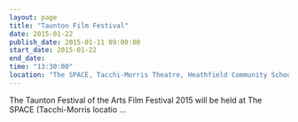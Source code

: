 ```yaml
---
layout: page
title: "Taunton Film Festival"
date: 2015-01-22
publish_date: 2015-01-11 09:00:00
start_date: 2015-01-22
end_date: 
time: "13:30:00"
location: "The SPACE, Tacchi-Morris Theatre, Heathfield Community School"
---
```

The Taunton Festival of the Arts Film Festival 2015 will be held at The SPACE (Tacchi-Morris locatio …
